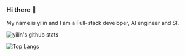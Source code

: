 ### Hi there 👋

My name is yilin and I am a Full-stack developer, AI engineer and SI.


![yilin's github stats](https://github-readme-stats.vercel.app/api?username=chenyilin0110&count_private=true&show_icons=true&theme=gotham )

[![Top Langs](https://github-readme-stats.vercel.app/api/top-langs/?username=chenyilin0110&count_private=true&layout=compact&theme=gotham )](https://github.com/johnpierson/github-readme-stats)

<!--
**chenyilin0110/chenyilin0110** is a ✨ _special_ ✨ repository because its `README.md` (this file) appears on your GitHub profile.

Here are some ideas to get you started:

- 🔭 I’m currently working on ...
- 🌱 I’m currently learning ...
- 👯 I’m looking to collaborate on ...
- 🤔 I’m looking for help with ...
- 💬 Ask me about ...
- 📫 How to reach me: ...
- 😄 Pronouns: ...
- ⚡ Fun fact: ...
-->
